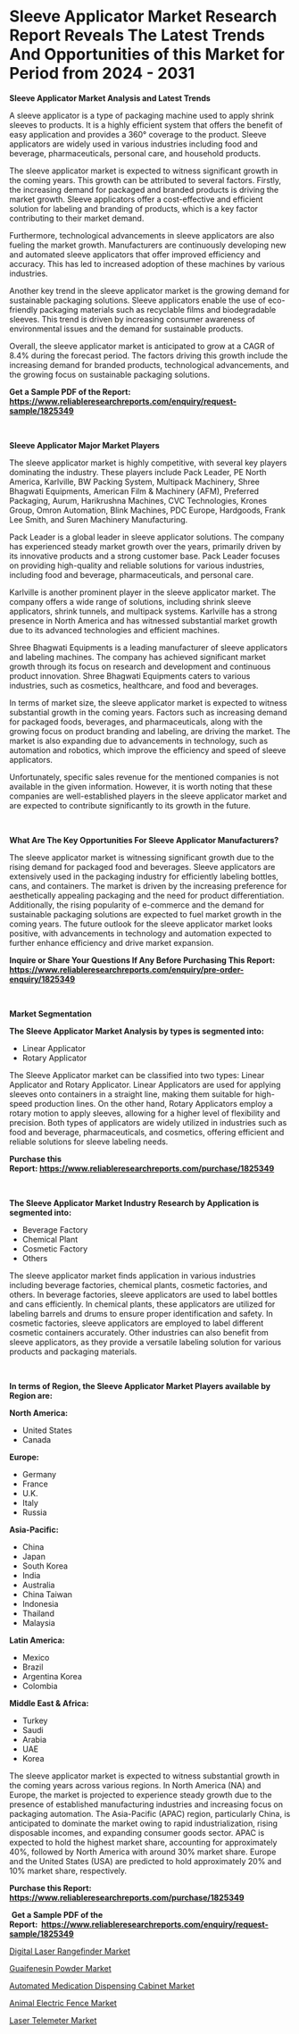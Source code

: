 <p><h1>Sleeve Applicator Market Research Report Reveals The Latest Trends And Opportunities of this Market for Period from 2024 - 2031</h1></p><p><strong>Sleeve Applicator Market Analysis and Latest Trends</strong></p>
<p><p>A sleeve applicator is a type of packaging machine used to apply shrink sleeves to products. It is a highly efficient system that offers the benefit of easy application and provides a 360° coverage to the product. Sleeve applicators are widely used in various industries including food and beverage, pharmaceuticals, personal care, and household products.</p><p>The sleeve applicator market is expected to witness significant growth in the coming years. This growth can be attributed to several factors. Firstly, the increasing demand for packaged and branded products is driving the market growth. Sleeve applicators offer a cost-effective and efficient solution for labeling and branding of products, which is a key factor contributing to their market demand.</p><p>Furthermore, technological advancements in sleeve applicators are also fueling the market growth. Manufacturers are continuously developing new and automated sleeve applicators that offer improved efficiency and accuracy. This has led to increased adoption of these machines by various industries.</p><p>Another key trend in the sleeve applicator market is the growing demand for sustainable packaging solutions. Sleeve applicators enable the use of eco-friendly packaging materials such as recyclable films and biodegradable sleeves. This trend is driven by increasing consumer awareness of environmental issues and the demand for sustainable products.</p><p>Overall, the sleeve applicator market is anticipated to grow at a CAGR of 8.4% during the forecast period. The factors driving this growth include the increasing demand for branded products, technological advancements, and the growing focus on sustainable packaging solutions.</p></p>
<p><strong>Get a Sample PDF of the Report:&nbsp; <a href="https://www.reliableresearchreports.com/enquiry/request-sample/1825349">https://www.reliableresearchreports.com/enquiry/request-sample/1825349</a></strong></p>
<p>&nbsp;</p>
<p><strong>Sleeve Applicator Major Market Players</strong></p>
<p><p>The sleeve applicator market is highly competitive, with several key players dominating the industry. These players include Pack Leader, PE North America, Karlville, BW Packing System, Multipack Machinery, Shree Bhagwati Equipments, American Film & Machinery (AFM), Preferred Packaging, Aurum, Harikrushna Machines, CVC Technologies, Krones Group, Omron Automation, Blink Machines, PDC Europe, Hardgoods, Frank Lee Smith, and Suren Machinery Manufacturing.</p><p>Pack Leader is a global leader in sleeve applicator solutions. The company has experienced steady market growth over the years, primarily driven by its innovative products and a strong customer base. Pack Leader focuses on providing high-quality and reliable solutions for various industries, including food and beverage, pharmaceuticals, and personal care.</p><p>Karlville is another prominent player in the sleeve applicator market. The company offers a wide range of solutions, including shrink sleeve applicators, shrink tunnels, and multipack systems. Karlville has a strong presence in North America and has witnessed substantial market growth due to its advanced technologies and efficient machines.</p><p>Shree Bhagwati Equipments is a leading manufacturer of sleeve applicators and labeling machines. The company has achieved significant market growth through its focus on research and development and continuous product innovation. Shree Bhagwati Equipments caters to various industries, such as cosmetics, healthcare, and food and beverages.</p><p>In terms of market size, the sleeve applicator market is expected to witness substantial growth in the coming years. Factors such as increasing demand for packaged foods, beverages, and pharmaceuticals, along with the growing focus on product branding and labeling, are driving the market. The market is also expanding due to advancements in technology, such as automation and robotics, which improve the efficiency and speed of sleeve applicators.</p><p>Unfortunately, specific sales revenue for the mentioned companies is not available in the given information. However, it is worth noting that these companies are well-established players in the sleeve applicator market and are expected to contribute significantly to its growth in the future.</p></p>
<p>&nbsp;</p>
<p><strong>What Are The Key Opportunities For Sleeve Applicator Manufacturers?</strong></p>
<p><p>The sleeve applicator market is witnessing significant growth due to the rising demand for packaged food and beverages. Sleeve applicators are extensively used in the packaging industry for efficiently labeling bottles, cans, and containers. The market is driven by the increasing preference for aesthetically appealing packaging and the need for product differentiation. Additionally, the rising popularity of e-commerce and the demand for sustainable packaging solutions are expected to fuel market growth in the coming years. The future outlook for the sleeve applicator market looks positive, with advancements in technology and automation expected to further enhance efficiency and drive market expansion.</p></p>
<p><strong>Inquire or Share Your Questions If Any Before Purchasing This Report: <a href="https://www.reliableresearchreports.com/enquiry/pre-order-enquiry/1825349">https://www.reliableresearchreports.com/enquiry/pre-order-enquiry/1825349</a></strong></p>
<p>&nbsp;</p>
<p><strong>Market Segmentation</strong></p>
<p><strong>The Sleeve Applicator Market Analysis by types is segmented into:</strong></p>
<p><ul><li>Linear Applicator</li><li>Rotary Applicator</li></ul></p>
<p><p>The Sleeve Applicator market can be classified into two types: Linear Applicator and Rotary Applicator. Linear Applicators are used for applying sleeves onto containers in a straight line, making them suitable for high-speed production lines. On the other hand, Rotary Applicators employ a rotary motion to apply sleeves, allowing for a higher level of flexibility and precision. Both types of applicators are widely utilized in industries such as food and beverage, pharmaceuticals, and cosmetics, offering efficient and reliable solutions for sleeve labeling needs.</p></p>
<p><strong>Purchase this Report:&nbsp;<a href="https://www.reliableresearchreports.com/purchase/1825349">https://www.reliableresearchreports.com/purchase/1825349</a></strong></p>
<p>&nbsp;</p>
<p><strong>The Sleeve Applicator Market Industry Research by Application is segmented into:</strong></p>
<p><ul><li>Beverage Factory</li><li>Chemical Plant</li><li>Cosmetic Factory</li><li>Others</li></ul></p>
<p><p>The sleeve applicator market finds application in various industries including beverage factories, chemical plants, cosmetic factories, and others. In beverage factories, sleeve applicators are used to label bottles and cans efficiently. In chemical plants, these applicators are utilized for labeling barrels and drums to ensure proper identification and safety. In cosmetic factories, sleeve applicators are employed to label different cosmetic containers accurately. Other industries can also benefit from sleeve applicators, as they provide a versatile labeling solution for various products and packaging materials.</p></p>
<p>&nbsp;</p>
<p><strong>In terms of Region, the Sleeve Applicator Market Players available by Region are:</strong></p>
<p>
    <p> <strong> North America: </strong>
        <ul>
            <li>United States</li>
            <li>Canada</li>
        </ul>
        </p> 
    <p> <strong> Europe: </strong>
        <ul>
            <li>Germany</li>
            <li>France</li>
            <li>U.K.</li>
            <li>Italy</li>
            <li>Russia</li>
        </ul>
        </p> 
    <p> <strong> Asia-Pacific: </strong>
        <ul>
            <li>China</li>
            <li>Japan</li>
            <li>South Korea</li>
            <li>India</li>
            <li>Australia</li>
            <li>China Taiwan</li>
            <li>Indonesia</li>
            <li>Thailand</li>
            <li>Malaysia</li>
        </ul>
        </p> 
    <p> <strong> Latin America: </strong>
        <ul>
            <li>Mexico</li>
            <li>Brazil</li>
            <li>Argentina Korea</li>
            <li>Colombia</li>
        </ul>
        </p> 
    <p> <strong> Middle East & Africa: </strong>
        <ul>
            <li>Turkey</li>
            <li>Saudi</li>
            <li>Arabia</li>
            <li>UAE</li>
            <li>Korea</li>
        </ul>
    </p>
    </p>
<p><p>The sleeve applicator market is expected to witness substantial growth in the coming years across various regions. In North America (NA) and Europe, the market is projected to experience steady growth due to the presence of established manufacturing industries and increasing focus on packaging automation. The Asia-Pacific (APAC) region, particularly China, is anticipated to dominate the market owing to rapid industrialization, rising disposable incomes, and expanding consumer goods sector. APAC is expected to hold the highest market share, accounting for approximately 40%, followed by North America with around 30% market share. Europe and the United States (USA) are predicted to hold approximately 20% and 10% market share, respectively.</p></p>
<p><strong>Purchase this Report: <a href="https://www.reliableresearchreports.com/purchase/1825349">https://www.reliableresearchreports.com/purchase/1825349</a></strong></p>
<p>&nbsp;<strong>Get a Sample PDF of the Report:&nbsp;&nbsp;<a href="https://www.reliableresearchreports.com/enquiry/request-sample/1825349">https://www.reliableresearchreports.com/enquiry/request-sample/1825349</a></strong></p>
<p><strong></strong></p>
<p><p><a href="https://medium.com/@digitaldiviner12/digital-laser-rangefinder-market-size-and-market-trends-complete-industry-overview-2023-to-2030-e3a9b8dda8d4">Digital Laser Rangefinder Market</a></p><p><a href="https://medium.com/p/5741e5f84389/edit">Guaifenesin Powder Market</a></p><p><a href="https://medium.com/@digitaldiviner12/automated-medication-dispensing-cabinet-market-size-reveals-the-best-marketing-channels-in-global-23896d21c460">Automated Medication Dispensing Cabinet Market</a></p><p><a href="https://medium.com/@digitaldiviner12/decoding-animal-electric-fence-market-metrics-market-share-trends-and-growth-patterns-c73523770e9a">Animal Electric Fence Market</a></p><p><a href="https://medium.com/@digitaldiviner12/decoding-laser-telemeter-market-metrics-market-share-trends-and-growth-patterns-8ad1ab109800">Laser Telemeter Market</a></p></p>